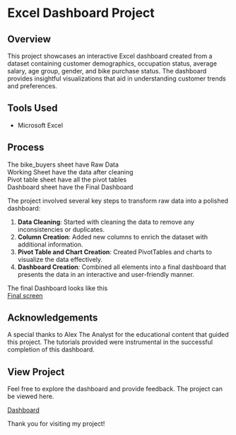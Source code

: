 # Excel Dashboard Project

## Overview

This project showcases an interactive Excel dashboard created from a dataset containing customer demographics, occupation status, average salary, age group, gender, and bike purchase status. The dashboard provides insightful visualizations that aid in understanding customer trends and preferences.


## Tools Used

- Microsoft Excel

## Process

The bike_buyers sheet have Raw Data <br>
Working Sheet have the data after cleaning <br>
Pivot table sheet have all the pivot tables <br>
Dashboard sheet have the Final Dashboard <br>

The project involved several key steps to transform raw data into a polished dashboard:
1. **Data Cleaning**: Started with cleaning the data to remove any inconsistencies or duplicates.
2. **Column Creation**: Added new columns to enrich the dataset with additional information.
3. **Pivot Table and Chart Creation**: Created PivotTables and charts to visualize the data effectively.
4. **Dashboard Creation**: Combined all elements into a final dashboard that presents the data in an interactive and user-friendly manner.

The final Dashboard looks like this <br>
[Final screen](Bikesalesdashboard.png)

## Acknowledgements

A special thanks to Alex The Analyst for the educational content that guided this project. The tutorials provided were instrumental in the successful completion of this dashboard.

## View Project

Feel free to explore the dashboard and provide feedback. The project can be viewed here.

[Dashboard](Excel_Project_on_Bike_Sales.xlsx)



Thank you for visiting my project!

